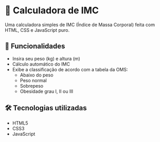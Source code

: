 # 🧮 Calculadora de IMC

Uma calculadora simples de IMC (Índice de Massa Corporal) feita com HTML, CSS e JavaScript puro.

## 🚀 Funcionalidades

- Insira seu peso (kg) e altura (m)
- Cálculo automático do IMC
- Exibe a classificação de acordo com a tabela da OMS:
  - Abaixo do peso
  - Peso normal
  - Sobrepeso
  - Obesidade grau I, II ou III

## 🛠 Tecnologias utilizadas

- HTML5
- CSS3
- JavaScript
